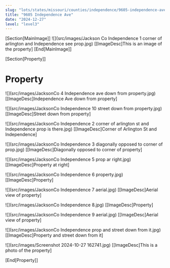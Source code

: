 ```yaml
---
slug: "lots/states/missouri/counties/independence/9605-independence-ave"
title: "9605 Independence Ave"
date: "2024-12-27"
level: "level3"
---
```


[Section[MainImage]]
![](src/images/Jackson Co Independence 1 corner of arlington and Independence see prop.jpg)
[[ImageDesc]This is an image of the property]
[End[MainImage]]

[Section[Property]]
# Property

![](src/images/JacksonCo 4 Independence ave down from property.jpg)
[[ImageDesc]Independence Ave down from property]

![](src/images/JacksonCo Independence 10 street down from property.jpg)
[[ImageDesc]Street down from property]

![](src/images/JacksonCo Independence 2 corner of arlington st and Independence prop is there.jpg)
[[ImageDesc]Corner of Arlington St and Independence]

![](src/images/JacksonCo Independence 3 diagonally opposed to corner of prop.jpg)
[[ImageDesc]Diagonally opposed to corner of property]

![](src/images/JacksonCo Independence 5 prop ar right.jpg)
[[ImageDesc]Property at right]  

![](src/images/JacksonCo Independence 6 property.jpg)
[[ImageDesc]Property]

![](src/images/JacksonCo Independence 7 aerial.jpg)
[[ImageDesc]Aerial view of property]

![](src/images/JacksonCo Independence 8.jpg)
[[ImageDesc]Property]

![](src/images/JacksonCo Independence 9 aerial.jpg)
[[ImageDesc]Aerial view of property]

![](src/images/JacksonCo Independence prop and street down from it.jpg)
[[ImageDesc]Property and street down from it]

![](src/images/Screenshot 2024-10-27 162741.jpg)
[[ImageDesc]This is a photo of the property]

[End[Property]]

